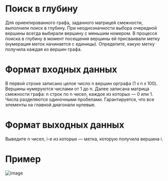 # Поиск в глубину
Для ориентированного графа, заданного матрицей смежности, выполнили поиск в глубину. При неоднозначности выбора очередной вершины всегда выбирали вершину с меньшим номером.
В процессе поиска в глубину в момент посещения вершины ей присваивали метку (нумерация меток начинается с единицы). Определите, какую метку получила каждая из вершин графа.

# Формат входных данных
В первой строке записано целое число n вершин орграфа (1 ≤ n ≤ 100). Вершины нумеруются числами от 1 до n. Далее записана матрица смежности графа: n строк по n чисел, каждое из которых — 0 или 1. Числа разделяются одиночными пробелами. Гарантируется, что все элементы на главной диагонали нулевые.
# Формат выходных данных
Выведите n чисел, i-е из которых — метка, которую получила вершина i.
# Пример
![image](https://github.com/tonydyatlove/Algorithms-and-Data-Structures/assets/106832714/52d0ad14-7f10-4c02-a425-40b14bbedaa5)
